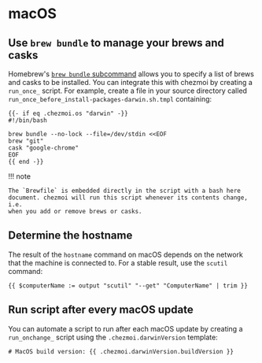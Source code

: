 # macOS

## Use `brew bundle` to manage your brews and casks

Homebrew's [`brew bundle`
subcommand](https://docs.brew.sh/Manpage#bundle-subcommand) allows you to
specify a list of brews and casks to be installed. You can integrate this with
chezmoi by creating a `run_once_` script. For example, create a file in your
source directory called `run_once_before_install-packages-darwin.sh.tmpl`
containing:

```
{{- if eq .chezmoi.os "darwin" -}}
#!/bin/bash

brew bundle --no-lock --file=/dev/stdin <<EOF
brew "git"
cask "google-chrome"
EOF
{{ end -}}
```

!!! note

    The `Brewfile` is embedded directly in the script with a bash here
    document. chezmoi will run this script whenever its contents change, i.e.
    when you add or remove brews or casks.

## Determine the hostname

The result of the `hostname` command on macOS depends on the network that the
machine is connected to. For a stable result, use the `scutil` command:

```
{{ $computerName := output "scutil" "--get" "ComputerName" | trim }}
```

## Run script after every macOS update

You can automate a script to run after each macOS update by creating
a `run_onchange_` script using the `.chezmoi.darwinVersion` template:

```
# MacOS build version: {{ .chezmoi.darwinVersion.buildVersion }}
```
